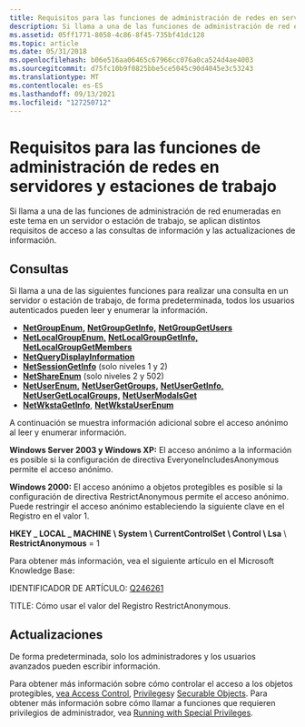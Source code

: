 ```yaml
---
title: Requisitos para las funciones de administración de redes en servidores y estaciones de trabajo
description: Si llama a una de las funciones de administración de red enumeradas en este tema en un servidor o estación de trabajo, se aplican distintos requisitos de acceso a las consultas de información y las actualizaciones de información.
ms.assetid: 05ff1771-8058-4c86-8f45-735bf41dc128
ms.topic: article
ms.date: 05/31/2018
ms.openlocfilehash: b06e516aa06465c67966cc076a0ca524d4ae4003
ms.sourcegitcommit: d75fc10b9f0825bbe5ce5045c90d4045e3c53243
ms.translationtype: MT
ms.contentlocale: es-ES
ms.lasthandoff: 09/13/2021
ms.locfileid: "127250712"
---
```

# <a name="requirements-for-network-management-functions-on-servers-and-workstations"></a>Requisitos para las funciones de administración de redes en servidores y estaciones de trabajo

Si llama a una de las funciones de administración de red enumeradas en este tema en un servidor o estación de trabajo, se aplican distintos requisitos de acceso a las consultas de información y las actualizaciones de información.

## <a name="queries"></a>Consultas

Si llama a una de las siguientes funciones para realizar una consulta en un servidor o estación de trabajo, de forma predeterminada, todos los usuarios autenticados pueden leer y enumerar la información.

-   [**NetGroupEnum,**](/windows/desktop/api/Lmaccess/nf-lmaccess-netgroupenum) [**NetGroupGetInfo,**](/windows/desktop/api/Lmaccess/nf-lmaccess-netgroupgetinfo) [**NetGroupGetUsers**](/windows/desktop/api/Lmaccess/nf-lmaccess-netgroupgetusers)
-   [**NetLocalGroupEnum,**](/windows/desktop/api/Lmaccess/nf-lmaccess-netlocalgroupenum) [**NetLocalGroupGetInfo,**](/windows/desktop/api/Lmaccess/nf-lmaccess-netlocalgroupgetinfo) [**NetLocalGroupGetMembers**](/windows/desktop/api/Lmaccess/nf-lmaccess-netlocalgroupgetmembers)
-   [**NetQueryDisplayInformation**](/windows/desktop/api/Lmaccess/nf-lmaccess-netquerydisplayinformation)
-   [**NetSessionGetInfo**](/windows/desktop/api/lmshare/nf-lmshare-netsessiongetinfo) (solo niveles 1 y 2)
-   [**NetShareEnum**](/windows/desktop/api/lmshare/nf-lmshare-netshareenum) (solo niveles 2 y 502)
-   [**NetUserEnum,**](/windows/desktop/api/Lmaccess/nf-lmaccess-netuserenum) [**NetUserGetGroups,**](/windows/desktop/api/Lmaccess/nf-lmaccess-netusergetgroups) [**NetUserGetInfo,**](/windows/desktop/api/Lmaccess/nf-lmaccess-netusergetinfo) [**NetUserGetLocalGroups,**](/windows/desktop/api/Lmaccess/nf-lmaccess-netusergetlocalgroups) [**NetUserModalsGet**](/windows/desktop/api/Lmaccess/nf-lmaccess-netusermodalsget)
-   [**NetWkstaGetInfo**](/windows/desktop/api/Lmwksta/nf-lmwksta-netwkstagetinfo), [ **NetWkstaUserEnum**](/windows/desktop/api/Lmwksta/nf-lmwksta-netwkstauserenum)

A continuación se muestra información adicional sobre el acceso anónimo al leer y enumerar información.

**Windows Server 2003 y Windows XP:** El acceso anónimo a la información es posible si la configuración de directiva EveryoneIncludesAnonymous permite el acceso anónimo.

**Windows 2000:** El acceso anónimo a objetos protegibles es posible si la configuración de directiva RestrictAnonymous permite el acceso anónimo. Puede restringir el acceso anónimo estableciendo la siguiente clave en el Registro en el valor 1.

**HKEY \_ LOCAL \_ MACHINE \\ System \\ CurrentControlSet \\ Control \\ Lsa** \\ **RestrictAnonymous** = 1

Para obtener más información, vea el siguiente artículo en el Microsoft Knowledge Base:

IDENTIFICADOR DE ARTÍCULO: [Q246261](https://support.microsoft.com/kb/246261)

TITLE: Cómo usar el valor del Registro RestrictAnonymous.

## <a name="updates"></a>Actualizaciones

De forma predeterminada, solo los administradores y los usuarios avanzados pueden escribir información.

Para obtener más información sobre cómo controlar el acceso a los objetos protegibles, [vea Access Control](/windows/desktop/SecAuthZ/access-control), [Privileges](/windows/desktop/SecAuthZ/privileges)y [Securable Objects](/windows/desktop/SecAuthZ/securable-objects). Para obtener más información sobre cómo llamar a funciones que requieren privilegios de administrador, vea [Running with Special Privileges](/windows/desktop/SecBP/running-with-special-privileges).

 

 